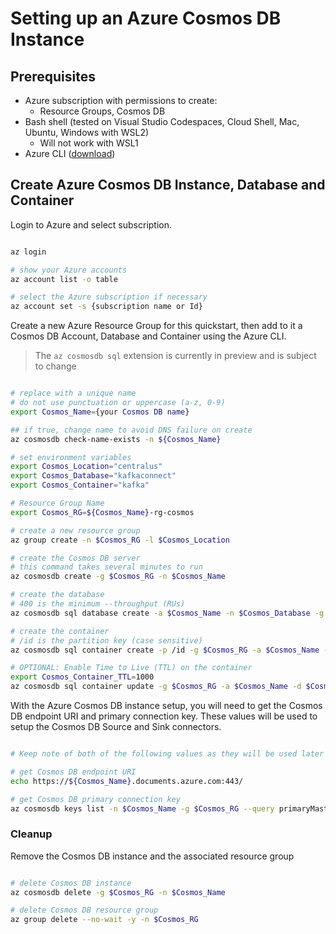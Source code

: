 # Setting up an Azure Cosmos DB Instance

## Prerequisites

- Azure subscription with permissions to create:
  - Resource Groups, Cosmos DB
- Bash shell (tested on Visual Studio Codespaces, Cloud Shell, Mac, Ubuntu, Windows with WSL2)
  - Will not work with WSL1
- Azure CLI ([download](https://learn.microsoft.com/cli/azure/install-azure-cli?view=azure-cli-latest))

## Create Azure Cosmos DB Instance, Database and Container

Login to Azure and select subscription.

```bash

az login

# show your Azure accounts
az account list -o table

# select the Azure subscription if necessary
az account set -s {subscription name or Id}

```

Create a new Azure Resource Group for this quickstart, then add to it a Cosmos DB Account, Database and Container using the Azure CLI.

> The `az cosmosdb sql` extension is currently in preview and is subject to change

```bash

# replace with a unique name
# do not use punctuation or uppercase (a-z, 0-9)
export Cosmos_Name={your Cosmos DB name}

## if true, change name to avoid DNS failure on create
az cosmosdb check-name-exists -n ${Cosmos_Name}

# set environment variables
export Cosmos_Location="centralus"
export Cosmos_Database="kafkaconnect"
export Cosmos_Container="kafka"

# Resource Group Name
export Cosmos_RG=${Cosmos_Name}-rg-cosmos

# create a new resource group
az group create -n $Cosmos_RG -l $Cosmos_Location

# create the Cosmos DB server
# this command takes several minutes to run
az cosmosdb create -g $Cosmos_RG -n $Cosmos_Name

# create the database
# 400 is the minimum --throughput (RUs)
az cosmosdb sql database create -a $Cosmos_Name -n $Cosmos_Database -g $Cosmos_RG --throughput 400

# create the container
# /id is the partition key (case sensitive)
az cosmosdb sql container create -p /id -g $Cosmos_RG -a $Cosmos_Name -d $Cosmos_Database -n $Cosmos_Container

# OPTIONAL: Enable Time to Live (TTL) on the container
export Cosmos_Container_TTL=1000
az cosmosdb sql container update -g $Cosmos_RG -a $Cosmos_Name -d $Cosmos_Database -n $Cosmos_Container --ttl=$Cosmos_Container_TTL

```

With the Azure Cosmos DB instance setup, you will need to get the Cosmos DB endpoint URI and primary connection key. These values will be used to setup the Cosmos DB Source and Sink connectors.

```bash

# Keep note of both of the following values as they will be used later

# get Cosmos DB endpoint URI
echo https://${Cosmos_Name}.documents.azure.com:443/

# get Cosmos DB primary connection key
az cosmosdb keys list -n $Cosmos_Name -g $Cosmos_RG --query primaryMasterKey -o tsv

```

### Cleanup

Remove the Cosmos DB instance and the associated resource group

```bash

# delete Cosmos DB instance
az cosmosdb delete -g $Cosmos_RG -n $Cosmos_Name

# delete Cosmos DB resource group
az group delete --no-wait -y -n $Cosmos_RG

```
